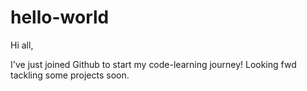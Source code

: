 # hello-world

Hi all,

I've just joined Github to start my code-learning journey!
Looking fwd tackling some projects soon.
